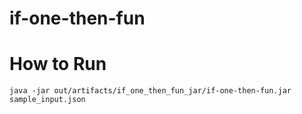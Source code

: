 if-one-then-fun
===============
# How to Run
`java -jar out/artifacts/if_one_then_fun_jar/if-one-then-fun.jar sample_input.json`
